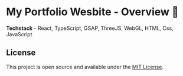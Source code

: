# My Portfolio Wesbite - Overview 🚀

**Techstack** - React, TypeScript, GSAP, ThreeJS, WebGL, HTML, Css, JavaScript

## License

This project is open source and available under the [MIT License](LICENSE).
